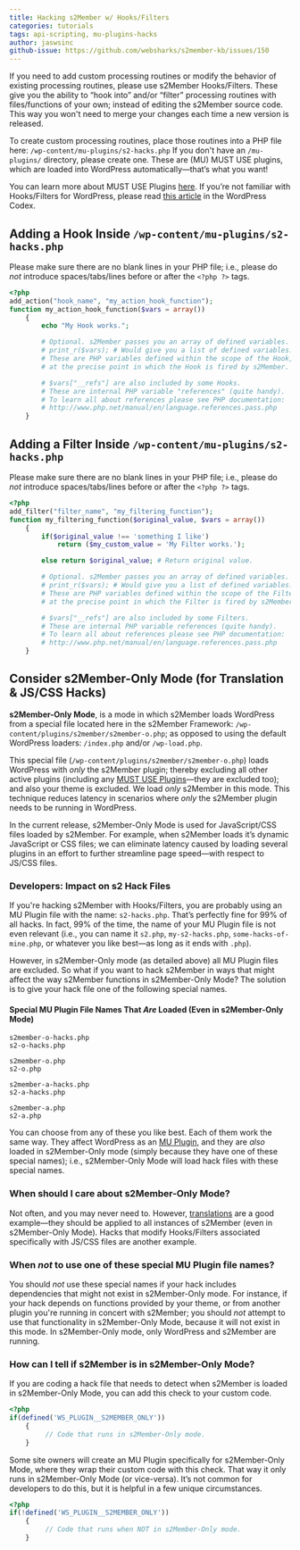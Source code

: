 ```yaml
---
title: Hacking s2Member w/ Hooks/Filters
categories: tutorials
tags: api-scripting, mu-plugins-hacks
author: jaswsinc
github-issue: https://github.com/websharks/s2member-kb/issues/150
---
```


If you need to add custom processing routines or modify the behavior of existing processing routines, please use s2Member Hooks/Filters. These give you the ability to “hook into” and/or “filter” processing routines with files/functions of your own; instead of editing the s2Member source code. This way you won't need to merge your changes each time a new version is released.

To create custom processing routines, place those routines into a PHP file here: `/wp-content/mu-plugins/s2-hacks.php` If you don't have an `/mu-plugins/` directory, please create one. These are (MU) MUST USE plugins, which are loaded into WordPress automatically—that’s what you want!

You can learn more about MUST USE Plugins [here](http://codex.wordpress.org/Must_Use_Plugins). If you’re not familiar with Hooks/Filters for WordPress, please read [this article](http://codex.wordpress.org/Plugin_API) in the WordPress Codex.

## Adding a Hook Inside `/wp-content/mu-plugins/s2-hacks.php`

Please make sure there are no blank lines in your PHP file; i.e., please do _not_ introduce spaces/tabs/lines before or after the `<?php ?>` tags.

```php
<?php
add_action("hook_name", "my_action_hook_function");
function my_action_hook_function($vars = array())
	{
		echo "My Hook works.";

		# Optional. s2Member passes you an array of defined variables.
		# print_r($vars); # Would give you a list of defined variables.
		# These are PHP variables defined within the scope of the Hook,
		# at the precise point in which the Hook is fired by s2Member.

		# $vars["__refs"] are also included by some Hooks.
		# These are internal PHP variable "references" (quite handy).
		# To learn all about references please see PHP documentation:
		# http://www.php.net/manual/en/language.references.pass.php
	}
```

## Adding a Filter Inside `/wp-content/mu-plugins/s2-hacks.php`

Please make sure there are no blank lines in your PHP file; i.e., please do _not_ introduce spaces/tabs/lines before or after the `<?php ?>` tags.

```php
<?php
add_filter("filter_name", "my_filtering_function");
function my_filtering_function($original_value, $vars = array())
	{
		if($original_value !== 'something I like')
			return ($my_custom_value = 'My Filter works.');

		else return $original_value; # Return original value.

		# Optional. s2Member passes you an array of defined variables.
		# print_r($vars); # Would give you a list of defined variables.
		# These are PHP variables defined within the scope of the Filter,
		# at the precise point in which the Filter is fired by s2Member.

		# $vars["__refs"] are also included by some Filters.
		# These are internal PHP variable references (quite handy).
		# To learn all about references please see PHP documentation:
		# http://www.php.net/manual/en/language.references.pass.php
	}
```

## Consider s2Member-Only Mode (for Translation & JS/CSS Hacks)

**s2Member-Only Mode**, is a mode in which s2Member loads WordPress from a special file located here in the s2Member Framework: `/wp-content/plugins/s2member/s2member-o.php`; as opposed to using the default WordPress loaders: `/index.php` and/or `/wp-load.php`.

This special file (`/wp-content/plugins/s2member/s2member-o.php`) loads WordPress with _only_ the s2Member plugin; thereby excluding all other active plugins (including any [MUST USE Plugins](http://codex.wordpress.org/Must_Use_Plugins)—they are excluded too); and also your theme is excluded. We load _only_ s2Member in this mode. This technique reduces latency in scenarios where _only_ the s2Member plugin needs to be running in WordPress.

In the current release, s2Member-Only Mode is used for JavaScript/CSS files loaded by s2Member. For example, when s2Member loads it’s dynamic JavaScript or CSS files; we can eliminate latency caused by loading several plugins in an effort to further streamline page speed—with respect to JS/CSS files.

### **Developers:** Impact on s2 Hack Files

If you're hacking s2Member with Hooks/Filters, you are probably using an MU Plugin file with the name: `s2-hacks.php`. That’s perfectly fine for 99% of all hacks. In fact, 99% of the time, the name of your MU Plugin file is not even relevant (i.e., you can name it `s2.php`, `my-s2-hacks.php`, `some-hacks-of-mine.php`, or whatever you like best—as long as it ends with `.php`).

However, in s2Member-Only mode (as detailed above) all MU Plugin files are excluded. So what if you want to hack s2Member in ways that might affect the way s2Member functions in s2Member-Only Mode? The solution is to give your hack file one of the following special names.

#### Special MU Plugin File Names That _Are_ Loaded (Even in s2Member-Only Mode)

```text
s2member-o-hacks.php
s2-o-hacks.php

s2member-o.php
s2-o.php

s2member-a-hacks.php
s2-a-hacks.php

s2member-a.php
s2-a.php
```

You can choose from any of these you like best. Each of them work the same way. They affect WordPress as an [MU Plugin](http://codex.wordpress.org/Must_Use_Plugins), and they are _also_ loaded in s2Member-Only mode (simply because they have one of these special names); i.e., s2Member-Only Mode will load hack files with these special names.

### When should I care about s2Member-Only Mode?

Not often, and you may never need to. However, [translations](https://github.com/websharks/s2member-kb/issues/147) are a good example—they should be applied to all instances of s2Member (even in s2Member-Only Mode). Hacks that modify Hooks/Filters associated specifically with JS/CSS files are another example.

### When _not_ to use one of these special MU Plugin file names?

You should _not_ use these special names if your hack includes dependencies that might not exist in s2Member-Only mode. For instance, if your hack depends on functions provided by your theme, or from another plugin you're running in concert with s2Member; you should _not_ attempt to use that functionality in s2Member-Only Mode, because it will not exist in this mode. In s2Member-Only mode, only WordPress and s2Member are running.

### How can I tell if s2Member is in s2Member-Only Mode?

If you are coding a hack file that needs to detect when s2Member is loaded in s2Member-Only Mode, you can add this check to your custom code.

```php
<?php
if(defined('WS_PLUGIN__S2MEMBER_ONLY'))
	{
		 // Code that runs in s2Member-Only mode.
	}
```

Some site owners will create an MU Plugin specifically for s2Member-Only Mode, where they wrap their custom code with this check. That way it only runs in s2Member-Only Mode (or vice-versa). It’s not common for developers to do this, but it is helpful in a few unique circumstances.

```php
<?php
if(!defined('WS_PLUGIN__S2MEMBER_ONLY'))
	{
		 // Code that runs when NOT in s2Member-Only mode.
	}
```
